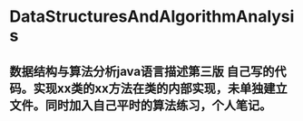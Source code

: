 # DataStructuresAndAlgorithmAnalysis
## 数据结构与算法分析java语言描述第三版 自己写的代码。实现xx类的xx方法在类的内部实现，未单独建立文件。同时加入自己平时的算法练习，个人笔记。
